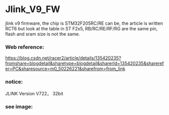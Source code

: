 # Jlink_V9_FW
jlink v9 firmware, the chip is STM32F205RC/RE can be, the article is written RCT6 but look at the table in ST F2x5, RB/RC/RE/RF/RG are the same pin, flash and sram size is not the same.

### Web reference:

https://blog.csdn.net/racer2/article/details/135420235?fromshare=blogdetail&sharetype=blogdetail&sharerId=135420235&sharerefer=PC&sharesource=m0_50226221&sharefrom=from_link



### notice:

JLINK Version V722， 32bit

### see image:
